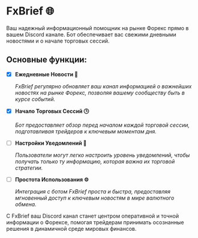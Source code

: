 # FxBrief 🌐
Ваш надежный информационный помощник на рынке Форекс прямо в вашем Discord канале. Бот обеспечивает вас свежими дневными новостями и о начале торговых сессий.

## **Основные функции:**

- [x] **Ежедневные Новости 📰**
 
    *FxBrief регулярно обновляет ваш канал информацией о важнейших новостях на рынке Форекс, позволяя вашему сообществу быть в курсе событий.*

- [x] **Начало Торговых Сессий 🕒**

    *Бот предоставляет обзор перед началом каждой торговой сессии, подготавливая трейдеров к ключевым моментам дня.*

- [ ] **Настройки Уведомлений 🔔**

    *Пользователи могут легко настроить уровень уведомлений, чтобы получать только ту информацию, которая важна их торговой стратегии.*

- [ ] **Простота Использования ⚙️**

    *Интеграция с ботом FxBrief проста и быстра, предоставляя мгновенный доступ к ключевым новостям в мире валютного обмена.*

С FxBrief ваш Discord канал станет центром оперативной и точной информации о Форексе, помогая трейдерам принимать осознанные решения в динамичной среде мировых финансов.
    
